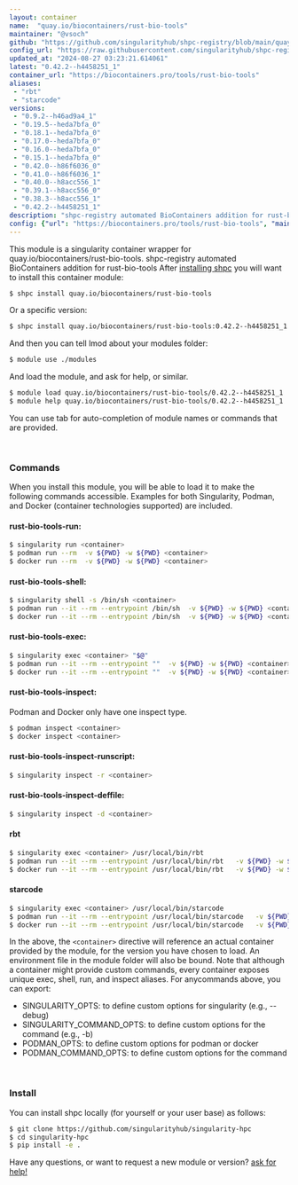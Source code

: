 ```yaml
---
layout: container
name:  "quay.io/biocontainers/rust-bio-tools"
maintainer: "@vsoch"
github: "https://github.com/singularityhub/shpc-registry/blob/main/quay.io/biocontainers/rust-bio-tools/container.yaml"
config_url: "https://raw.githubusercontent.com/singularityhub/shpc-registry/main/quay.io/biocontainers/rust-bio-tools/container.yaml"
updated_at: "2024-08-27 03:23:21.614061"
latest: "0.42.2--h4458251_1"
container_url: "https://biocontainers.pro/tools/rust-bio-tools"
aliases:
 - "rbt"
 - "starcode"
versions:
 - "0.9.2--h46ad9a4_1"
 - "0.19.5--heda7bfa_0"
 - "0.18.1--heda7bfa_0"
 - "0.17.0--heda7bfa_0"
 - "0.16.0--heda7bfa_0"
 - "0.15.1--heda7bfa_0"
 - "0.42.0--h86f6036_0"
 - "0.41.0--h86f6036_1"
 - "0.40.0--h8acc556_1"
 - "0.39.1--h8acc556_0"
 - "0.38.3--h8acc556_1"
 - "0.42.2--h4458251_1"
description: "shpc-registry automated BioContainers addition for rust-bio-tools"
config: {"url": "https://biocontainers.pro/tools/rust-bio-tools", "maintainer": "@vsoch", "description": "shpc-registry automated BioContainers addition for rust-bio-tools", "latest": {"0.42.2--h4458251_1": "sha256:95ae884bec41928bee9d52624994acfc32b4d292bdda425e8ea86dff659a1ece"}, "tags": {"0.9.2--h46ad9a4_1": "sha256:7ab14141f8438fe52f5257e8a2d202fbd58841d129049ab9e2c87c862df601e2", "0.19.5--heda7bfa_0": "sha256:c2c4ccce7c0690f9321506856951db945d04e05a641b8afbedf7f330f7546ca7", "0.18.1--heda7bfa_0": "sha256:4b6c0f2249541c6f214c968139ab5c58fec35f39c6c2528214bbb617e66f4fdc", "0.17.0--heda7bfa_0": "sha256:7c2fd7f9f3e2ea4d007d54335286db897b14abafbf6d39ecd871a3badf100f67", "0.16.0--heda7bfa_0": "sha256:15762d3ffd9f0dd77a157f9fc6191dad0d68cb62ec63afc1a6f060817a0e87fd", "0.15.1--heda7bfa_0": "sha256:9852d1f1c4edc914898409f631911193e44aa7d1bcc9f003f8a922749a5b55b1", "0.42.0--h86f6036_0": "sha256:5a947560331c7a80623a06247daff06ef6a0e1a2bee76dc98ca390e2528d02bc", "0.41.0--h86f6036_1": "sha256:cbcf510caf2bdf1acc40ac96b13952e2cd39022534d12105c8e1ad71d52fc2a0", "0.40.0--h8acc556_1": "sha256:e3c005fd861ae91cfb8a46fcc245b9d59369a89340fada742cb74da6660988e8", "0.39.1--h8acc556_0": "sha256:20e00a601c9e745a307a9b6fcb1f39ad11930753b5d600ea5b59bdfb34049ebb", "0.38.3--h8acc556_1": "sha256:5ae30f30d00f22083b42e7996e8093a94e9ec3c1d8df2130b4ede1a53ab83939", "0.42.2--h4458251_1": "sha256:95ae884bec41928bee9d52624994acfc32b4d292bdda425e8ea86dff659a1ece"}, "docker": "quay.io/biocontainers/rust-bio-tools", "aliases": {"rbt": "/usr/local/bin/rbt", "starcode": "/usr/local/bin/starcode"}}
---
```


This module is a singularity container wrapper for quay.io/biocontainers/rust-bio-tools.
shpc-registry automated BioContainers addition for rust-bio-tools
After [installing shpc](#install) you will want to install this container module:


```bash
$ shpc install quay.io/biocontainers/rust-bio-tools
```

Or a specific version:

```bash
$ shpc install quay.io/biocontainers/rust-bio-tools:0.42.2--h4458251_1
```

And then you can tell lmod about your modules folder:

```bash
$ module use ./modules
```

And load the module, and ask for help, or similar.

```bash
$ module load quay.io/biocontainers/rust-bio-tools/0.42.2--h4458251_1
$ module help quay.io/biocontainers/rust-bio-tools/0.42.2--h4458251_1
```

You can use tab for auto-completion of module names or commands that are provided.

<br>

### Commands

When you install this module, you will be able to load it to make the following commands accessible.
Examples for both Singularity, Podman, and Docker (container technologies supported) are included.

#### rust-bio-tools-run:

```bash
$ singularity run <container>
$ podman run --rm  -v ${PWD} -w ${PWD} <container>
$ docker run --rm  -v ${PWD} -w ${PWD} <container>
```

#### rust-bio-tools-shell:

```bash
$ singularity shell -s /bin/sh <container>
$ podman run --it --rm --entrypoint /bin/sh  -v ${PWD} -w ${PWD} <container>
$ docker run --it --rm --entrypoint /bin/sh  -v ${PWD} -w ${PWD} <container>
```

#### rust-bio-tools-exec:

```bash
$ singularity exec <container> "$@"
$ podman run --it --rm --entrypoint ""  -v ${PWD} -w ${PWD} <container> "$@"
$ docker run --it --rm --entrypoint ""  -v ${PWD} -w ${PWD} <container> "$@"
```

#### rust-bio-tools-inspect:

Podman and Docker only have one inspect type.

```bash
$ podman inspect <container>
$ docker inspect <container>
```

#### rust-bio-tools-inspect-runscript:

```bash
$ singularity inspect -r <container>
```

#### rust-bio-tools-inspect-deffile:

```bash
$ singularity inspect -d <container>
```


#### rbt

```bash
$ singularity exec <container> /usr/local/bin/rbt
$ podman run --it --rm --entrypoint /usr/local/bin/rbt   -v ${PWD} -w ${PWD} <container> -c " $@"
$ docker run --it --rm --entrypoint /usr/local/bin/rbt   -v ${PWD} -w ${PWD} <container> -c " $@"
```


#### starcode

```bash
$ singularity exec <container> /usr/local/bin/starcode
$ podman run --it --rm --entrypoint /usr/local/bin/starcode   -v ${PWD} -w ${PWD} <container> -c " $@"
$ docker run --it --rm --entrypoint /usr/local/bin/starcode   -v ${PWD} -w ${PWD} <container> -c " $@"
```



In the above, the `<container>` directive will reference an actual container provided
by the module, for the version you have chosen to load. An environment file in the
module folder will also be bound. Note that although a container
might provide custom commands, every container exposes unique exec, shell, run, and
inspect aliases. For anycommands above, you can export:

 - SINGULARITY_OPTS: to define custom options for singularity (e.g., --debug)
 - SINGULARITY_COMMAND_OPTS: to define custom options for the command (e.g., -b)
 - PODMAN_OPTS: to define custom options for podman or docker
 - PODMAN_COMMAND_OPTS: to define custom options for the command

<br>

### Install

You can install shpc locally (for yourself or your user base) as follows:

```bash
$ git clone https://github.com/singularityhub/singularity-hpc
$ cd singularity-hpc
$ pip install -e .
```

Have any questions, or want to request a new module or version? [ask for help!](https://github.com/singularityhub/singularity-hpc/issues)